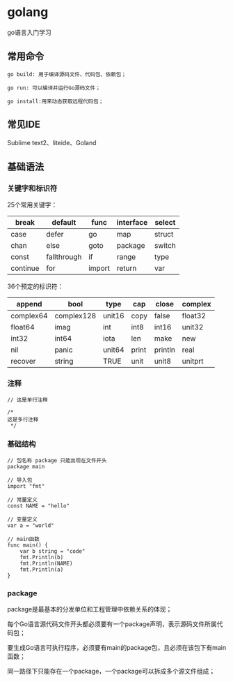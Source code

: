 # golang
go语言入门学习

## 常用命令
```azure
go build: 用于编译源码文件、代码包、依赖包；

go run: 可以编译并运行Go源码文件；

go install:用来动态获取远程代码包；
```

## 常见IDE
Sublime text2、liteide、Goland

## 基础语法
### 关键字和标识符
25个常用关键字：

| break    | default     | func   | interface | select |
|----------|-------------|--------|-----------|--------|
| case     | defer       | go     | map       | struct |
| chan     | else        | goto   | package   | switch |
| const    | fallthrough | if     | range     | type   |
| continue | for         | import | return    | var    |

36个预定的标识符：

| append    | bool       | type   | cap   | close   | complex |
|----------|------------|--------|-------|---------|---------|
| complex64   | complex128 | unit16 | copy  | false   | float32 |
| float64     | imag       | int    | int8  | int16   | unit32  |
| int32     | int64      | iota   | len   | make    | new     |
| nil    | panic      | unit64 | print | println | real    |
| recover | string     | TRUE   | unit  | unit8   | unitprt |

### 注释
```azure
// 这是单行注释

/*
这是多行注释
 */
```
### 基础结构
```azure
// 包名称 package 只能出现在文件开头
package main

// 导入包
import "fmt"

// 常量定义
const NAME = "hello"

// 变量定义
var a = "world"

// main函数
func main() {
	var b string = "code"
	fmt.Println(b)
	fmt.Println(NAME)
	fmt.Println(a)
}

```

### package
package是最基本的分发单位和工程管理中依赖关系的体现；

每个Go语言源代码文件开头都必须要有一个package声明，表示源码文件所属代码包；

要生成Go语言可执行程序，必须要有main的package包，且必须在该包下有main函数；

同一路径下只能存在一个package，一个package可以拆成多个源文件组成；
